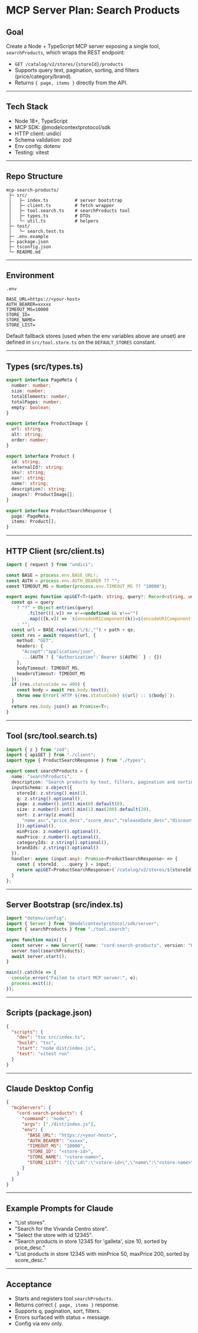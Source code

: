 # MCP Server Plan: Search Products

## Goal
Create a Node + TypeScript MCP server exposing a single tool, `searchProducts`, which wraps the REST endpoint:

- `GET /catalog/v2/stores/{storeId}/products`
- Supports query text, pagination, sorting, and filters (price/category/brand).
- Returns `{ page, items }` directly from the API.

---

## Tech Stack
- Node 18+, TypeScript
- MCP SDK: @modelcontextprotocol/sdk
- HTTP client: undici
- Schema validation: zod
- Env config: dotenv
- Testing: vitest

---

## Repo Structure
```
mcp-search-products/
 ├─ src/
 │   ├─ index.ts          # server bootstrap
 │   ├─ client.ts         # fetch wrapper
 │   ├─ tool.search.ts    # searchProducts tool
 │   ├─ types.ts          # DTOs
 │   └─ util.ts           # helpers
 ├─ test/
 │   └─ search.test.ts
 ├─ .env.example
 ├─ package.json
 ├─ tsconfig.json
 └─ README.md
```

---

## Environment
`.env`
```
BASE_URL=https://<your-host>
AUTH_BEARER=xxxxx
TIMEOUT_MS=10000
STORE_ID=
STORE_NAME=
STORE_LIST=
```

Default fallback stores (used when the env variables above are unset) are defined in
`src/tool.store.ts` on the `DEFAULT_STORES` constant.

---

## Types (src/types.ts)
```ts
export interface PageMeta {
  number: number;
  size: number;
  totalElements: number;
  totalPages: number;
  empty: boolean;
}

export interface ProductImage {
  url: string;
  alt: string;
  order: number;
}

export interface Product {
  id: string;
  externalId?: string;
  sku?: string;
  ean?: string;
  name?: string;
  description?: string;
  images?: ProductImage[];
}

export interface ProductSearchResponse {
  page: PageMeta;
  items: Product[];
}
```

---

## HTTP Client (src/client.ts)
```ts
import { request } from "undici";

const BASE = process.env.BASE_URL!;
const AUTH = process.env.AUTH_BEARER ?? "";
const TIMEOUT_MS = Number(process.env.TIMEOUT_MS ?? "10000");

export async function apiGET<T>(path: string, query?: Record<string, unknown>): Promise<T> {
  const qs = query
    ? "?" + Object.entries(query)
        .filter(([,v]) => v!==undefined && v!=="")
        .map(([k,v]) => `${encodeURIComponent(k)}=${encodeURIComponent(String(v))}`).join("&")
    : "";
  const url = BASE.replace(/\/$/,"") + path + qs;
  const res = await request(url, {
    method: "GET",
    headers: {
      "Accept":"application/json",
      ...(AUTH ? { "Authorization":`Bearer ${AUTH}` } : {})
    },
    bodyTimeout: TIMEOUT_MS,
    headersTimeout: TIMEOUT_MS
  });
  if (res.statusCode >= 400) {
    const body = await res.body.text();
    throw new Error(`HTTP ${res.statusCode} ${url} :: ${body}`);
  }
  return res.body.json() as Promise<T>;
}
```

---

## Tool (src/tool.search.ts)
```ts
import { z } from "zod";
import { apiGET } from "./client";
import type { ProductSearchResponse } from "./types";

export const searchProducts = {
  name: "searchProducts",
  description: "Search products by text, filters, pagination and sorting.",
  inputSchema: z.object({
    storeId: z.string().min(1),
    q: z.string().optional(),
    page: z.number().int().min(0).default(0),
    size: z.number().int().min(1).max(200).default(20),
    sort: z.array(z.enum([
      "name_asc","price_desc","score_desc","releaseDate_desc","discount_desc"
    ])).optional(),
    minPrice: z.number().optional(),
    maxPrice: z.number().optional(),
    categoryIds: z.string().optional(),
    brandIds: z.string().optional()
  }),
  handler: async (input:any): Promise<ProductSearchResponse> => {
    const { storeId, ...query } = input;
    return apiGET<ProductSearchResponse>(`/catalog/v2/stores/${storeId}/products`, query);
  }
};
```

---

## Server Bootstrap (src/index.ts)
```ts
import "dotenv/config";
import { Server } from "@modelcontextprotocol/sdk/server";
import { searchProducts } from "./tool.search";

async function main() {
  const server = new Server({ name: "cord-search-products", version: "0.1.0" });
  server.tool(searchProducts);
  await server.start();
}

main().catch(e => {
  console.error("Failed to start MCP server:", e);
  process.exit(1);
});
```

---

## Scripts (package.json)
```json
{
  "scripts": {
    "dev": "tsx src/index.ts",
    "build": "tsc",
    "start": "node dist/index.js",
    "test": "vitest run"
  }
}
```

---

## Claude Desktop Config
```json
{
  "mcpServers": {
    "cord-search-products": {
      "command": "node",
      "args": ["./dist/index.js"],
      "env": {
        "BASE_URL": "https://<your-host>",
        "AUTH_BEARER": "xxxxx",
        "TIMEOUT_MS": "10000",
        "STORE_ID": "<store-id>",
        "STORE_NAME": "<store-name>",
        "STORE_LIST": "[{\"id\":\"<store-id>\",\"name\":\"<store-name>\"}]"
      }
    }
  }
}
```

---

## Example Prompts for Claude
- "List stores".
- "Search for the Vivanda Centro store".
- "Select the store with id 12345".
- "Search products in store 12345 for 'galleta', size 10, sorted by price_desc."
- "List products in store 12345 with minPrice 50, maxPrice 200, sorted by score_desc."

---

## Acceptance
- Starts and registers tool `searchProducts`.
- Returns correct `{ page, items }` response.
- Supports q, pagination, sort, filters.
- Errors surfaced with status + message.
- Config via env only.

